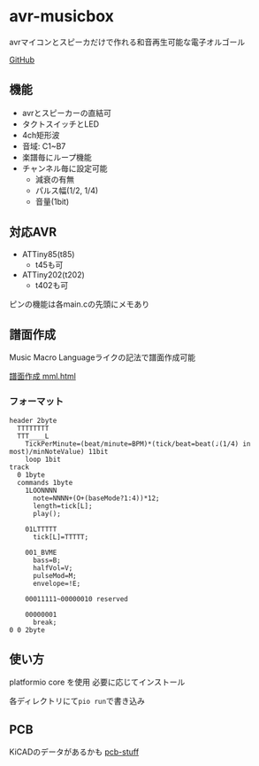 # avr-musicbox

avrマイコンとスピーカだけで作れる和音再生可能な電子オルゴール

[GitHub](https://github.com/mcbeeringi/avr-musicbox/)

## 機能

- avrとスピーカーの直結可
- タクトスイッチとLED
- 4ch矩形波
- 音域: C1~B7
- 楽譜毎にループ機能
- チャンネル毎に設定可能
  - 減衰の有無
  - パルス幅(1/2, 1/4)
  - 音量(1bit)

## 対応AVR

- ATTiny85(t85)
  - t45も可
- ATTiny202(t202)
  - t402も可

ピンの機能は各main.cの先頭にメモあり

## 譜面作成

Music Macro Languageライクの記法で譜面作成可能

[譜面作成 mml.html](mml.html)

### フォーマット

```text
header 2byte
  TTTTTTTT
  TTT____L
    TickPerMinute=(beat/minute=BPM)*(tick/beat=beat(♩(1/4) in most)/minNoteValue) 11bit
    loop 1bit
track
  0 1byte
  commands 1byte
    1LOONNNN
      note=NNNN+(O+(baseMode?1:4))*12;
      length=tick[L];
      play();

    01LTTTTT
      tick[L]=TTTTT;

    001_BVME
      bass=B;
      halfVol=V;
      pulseMod=M;
      envelope=!E;

    00011111~00000010 reserved

    00000001
      break;
0 0 2byte
```

## 使い方

platformio core を使用
必要に応じてインストール

各ディレクトリにて`pio run`で書き込み

## PCB

KiCADのデータがあるかも
[pcb-stuff](https://github.com/mcbeeringi/pcb-stuff)
